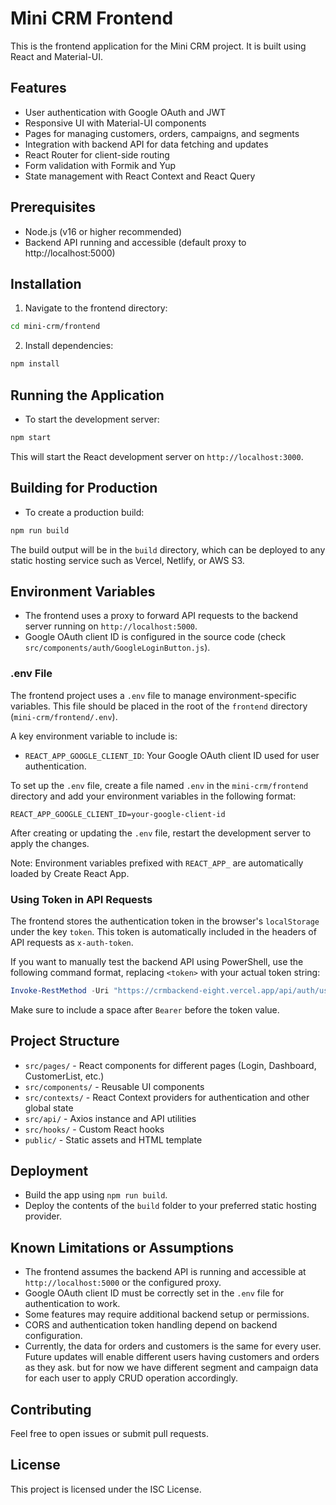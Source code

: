 # Mini CRM Frontend

This is the frontend application for the Mini CRM project. It is built using React and Material-UI.

## Features

- User authentication with Google OAuth and JWT
- Responsive UI with Material-UI components
- Pages for managing customers, orders, campaigns, and segments
- Integration with backend API for data fetching and updates
- React Router for client-side routing
- Form validation with Formik and Yup
- State management with React Context and React Query

## Prerequisites

- Node.js (v16 or higher recommended)
- Backend API running and accessible (default proxy to http://localhost:5000)

## Installation

1. Navigate to the frontend directory:

```bash
cd mini-crm/frontend
```

2. Install dependencies:

```bash
npm install
```

## Running the Application

- To start the development server:

```bash
npm start
```

This will start the React development server on `http://localhost:3000`.

## Building for Production

- To create a production build:

```bash
npm run build
```

The build output will be in the `build` directory, which can be deployed to any static hosting service such as Vercel, Netlify, or AWS S3.

## Environment Variables

- The frontend uses a proxy to forward API requests to the backend server running on `http://localhost:5000`.
- Google OAuth client ID is configured in the source code (check `src/components/auth/GoogleLoginButton.js`).

### .env File

The frontend project uses a `.env` file to manage environment-specific variables. This file should be placed in the root of the `frontend` directory (`mini-crm/frontend/.env`).

A key environment variable to include is:

- `REACT_APP_GOOGLE_CLIENT_ID`: Your Google OAuth client ID used for user authentication.

To set up the `.env` file, create a file named `.env` in the `mini-crm/frontend` directory and add your environment variables in the following format:

```env
REACT_APP_GOOGLE_CLIENT_ID=your-google-client-id
```

After creating or updating the `.env` file, restart the development server to apply the changes.

Note: Environment variables prefixed with `REACT_APP_` are automatically loaded by Create React App.

### Using Token in API Requests

The frontend stores the authentication token in the browser's `localStorage` under the key `token`. This token is automatically included in the headers of API requests as `x-auth-token`.

If you want to manually test the backend API using PowerShell, use the following command format, replacing `<token>` with your actual token string:

```powershell
Invoke-RestMethod -Uri "https://crmbackend-eight.vercel.app/api/auth/user" -Headers @{Authorization="Bearer <token>"}
```

Make sure to include a space after `Bearer` before the token value.

## Project Structure

- `src/pages/` - React components for different pages (Login, Dashboard, CustomerList, etc.)
- `src/components/` - Reusable UI components
- `src/contexts/` - React Context providers for authentication and other global state
- `src/api/` - Axios instance and API utilities
- `src/hooks/` - Custom React hooks
- `public/` - Static assets and HTML template

## Deployment

- Build the app using `npm run build`.
- Deploy the contents of the `build` folder to your preferred static hosting provider.

## Known Limitations or Assumptions

- The frontend assumes the backend API is running and accessible at `http://localhost:5000` or the configured proxy.
- Google OAuth client ID must be correctly set in the `.env` file for authentication to work.
- Some features may require additional backend setup or permissions.
- CORS and authentication token handling depend on backend configuration.
- Currently, the data for orders and customers is the same for every user. Future updates will enable different users having customers and orders as they ask. but for now we have different segment and campaign data for each user to apply CRUD operation accordingly.

## Contributing

Feel free to open issues or submit pull requests.

## License

This project is licensed under the ISC License.
